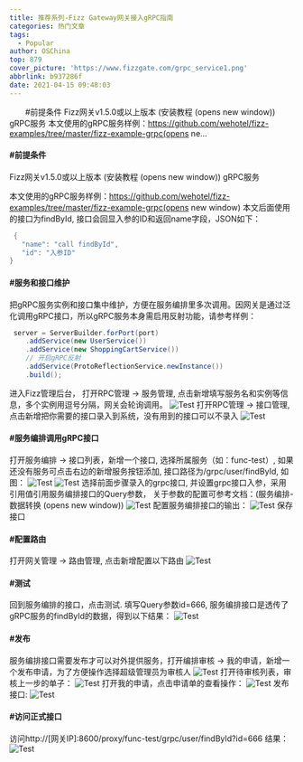 ```yaml
---
title: 推荐系列-Fizz Gateway网关接入gRPC指南
categories: 热门文章
tags:
  - Popular
author: OSChina
top: 879
cover_picture: 'https://www.fizzgate.com/grpc_service1.png'
abbrlink: b937286f
date: 2021-04-15 09:48:03
---
```


&emsp;&emsp;#前提条件 Fizz网关v1.5.0或以上版本 (安装教程 (opens new window)) gRPC服务 本文使用的gRPC服务样例：https://github.com/wehotel/fizz-examples/tree/master/fizz-example-grpc(opens ne...
<!-- more -->

                                                                                                                                                                                         
#### #前提条件 
 
 Fizz网关v1.5.0或以上版本 (安装教程 (opens new window)) 
 gRPC服务 
 
本文使用的gRPC服务样例：https://github.com/wehotel/fizz-examples/tree/master/fizz-example-grpc(opens new window) 
本文后面使用的接口为findById, 接口会回显入参的ID和返回name字段，JSON如下： 
 
  
 ```java 
  {
	"name": "call findById",
	"id": "入参ID"
}

  ``` 
  
 
 
#### #服务和接口维护 
把gRPC服务实例和接口集中维护，方便在服务编排里多次调用。因网关是通过泛化调用gRPC接口，所以gRPC服务本身需启用反射功能，请参考样例： 
 
  
 ```java 
  server = ServerBuilder.forPort(port)
     .addService(new UserService())
     .addService(new ShoppingCartService())
     // 开启gRPC反射
     .addService(ProtoReflectionService.newInstance())
     .build();

  ``` 
  
 
进入Fizz管理后台， 打开RPC管理 -> 服务管理, 点击新增填写服务名和实例等信息，多个实例用逗号分隔，网关会轮询调用。 
![Test](https://www.fizzgate.com/grpc_service1.png  'Fizz Gateway网关接入gRPC指南') 
打开RPC管理 -> 接口管理, 点击新增把你需要的接口录入到系统，没有用到的接口可以不录入 
![Test](https://www.fizzgate.com/grpc_service1.png  'Fizz Gateway网关接入gRPC指南') 
 
#### #服务编排调用gRPC接口 
打开服务编排 -> 接口列表，新增一个接口, 选择所属服务（如：func-test）, 如果还没有服务可点击右边的新增服务按钮添加, 接口路径为/grpc/user/findById, 如图： ![Test](https://www.fizzgate.com/grpc_service1.png  'Fizz Gateway网关接入gRPC指南') 
![Test](https://www.fizzgate.com/grpc_service1.png  'Fizz Gateway网关接入gRPC指南') 
选择前面步骤录入的grpc接口, 并设置grpc接口入参，采用引用值引用服务编排接口的Query参数， 关于参数的配置可参考文档：(服务编排-数据转换 (opens new window)) 
![Test](https://www.fizzgate.com/grpc_service1.png  'Fizz Gateway网关接入gRPC指南') 
配置服务编排接口的输出： 
![Test](https://www.fizzgate.com/grpc_service1.png  'Fizz Gateway网关接入gRPC指南') 
保存接口 
 
#### #配置路由 
打开网关管理 -> 路由管理, 点击新增配置以下路由 
![Test](https://www.fizzgate.com/grpc_service1.png  'Fizz Gateway网关接入gRPC指南') 
 
#### #测试 
回到服务编排的接口，点击测试. 填写Query参数id=666, 服务编排接口是透传了gRPC服务的findById的数据，得到以下结果： 
![Test](https://www.fizzgate.com/grpc_service1.png  'Fizz Gateway网关接入gRPC指南') 
 
#### #发布 
服务编排接口需要发布才可以对外提供服务，打开编排审核 -> 我的申请，新增一个发布申请，为了方便操作选择超级管理员为审核人 
![Test](https://www.fizzgate.com/grpc_service1.png  'Fizz Gateway网关接入gRPC指南') 
打开待审核列表，审核上一步的单子： 
![Test](https://www.fizzgate.com/grpc_service1.png  'Fizz Gateway网关接入gRPC指南') 
打开我的申请，点击申请单的查看操作： 
![Test](https://www.fizzgate.com/grpc_service1.png  'Fizz Gateway网关接入gRPC指南') 
发布接口: 
![Test](https://www.fizzgate.com/grpc_service1.png  'Fizz Gateway网关接入gRPC指南') 
 
#### #访问正式接口 
访问http://[网关IP]:8600/proxy/func-test/grpc/user/findById?id=666 
结果： 
![Test](https://www.fizzgate.com/grpc_service1.png  'Fizz Gateway网关接入gRPC指南')
                                        